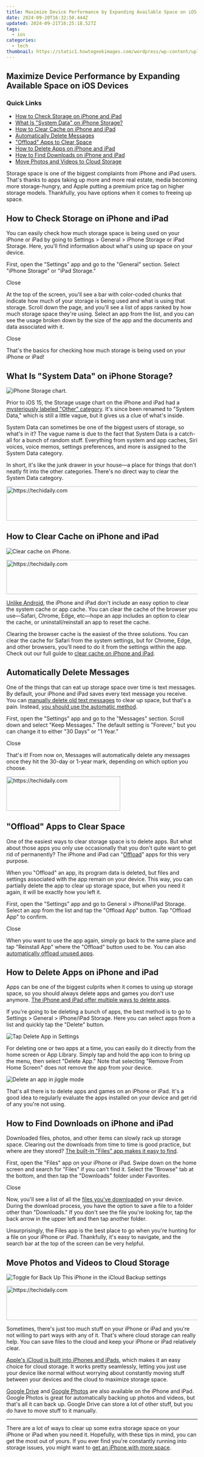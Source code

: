 ```yaml
---
title: Maximize Device Performance by Expanding Available Space on iOS Devices
date: 2024-09-20T16:32:50.444Z
updated: 2024-09-21T16:25:18.527Z
tags:
  - ios
categories:
  - tech
thumbnail: https://static1.howtogeekimages.com/wordpress/wp-content/uploads/2024/06/an-ipad-and-an-iphone-on-the-storage-screen-and-a-cleaning-brush-icon-in-the-center.jpg
---
```


## Maximize Device Performance by Expanding Available Space on iOS Devices

### Quick Links

* [How to Check Storage on iPhone and iPad](https://media-tips.techidaily.com/step-by-step-guide-converting-wmv-files-to-mp4-format-on-your-kindle-fire/)
* [What Is "System Data" on iPhone Storage?](https://change-location.techidaily.com/best-pokemons-for-pvp-matches-in-pokemon-go-for-vivo-x100-drfone-by-drfone-virtual-android/)
* [How to Clear Cache on iPhone and iPad](https://win11.techidaily.com/autonomous-windows-update-an-offline-methodology/)
* [Automatically Delete Messages](https://vp-tips.techidaily.com/updated-ideal-tactic-fusing-gopro-footage-into-a-unified-360-video-experience/)
* ["Offload" Apps to Clear Space](https://instagram-video-files.techidaily.com/updated-2024-approved-step-by-step-guide-to-slow-mo-techniques-on-instagram-reels/)
* [How to Delete Apps on iPhone and iPad](https://youtube-tips.techidaily.com/-on-purging-stored-videos-from-youtube-watchlater-for-2024/)
* [How to Find Downloads on iPhone and iPad](https://article-helps.techidaily.com/updated-in-2024-skyline-pixel-boost-pro-windowsmac-suite/)
* [Move Photos and Videos to Cloud Storage](https://article-tips.techidaily.com/new-in-2024-secret-techniques-in-ps-for-first-timers/)

 Storage space is one of the biggest complaints from iPhone and iPad users. That's thanks to apps taking up more and more real estate, media becoming more storage-hungry, and Apple putting a premium price tag on higher storage models. Thankfully, you have options when it comes to freeing up space.

##  How to Check Storage on iPhone and iPad

 You can easily check how much storage space is being used on your iPhone or iPad by going to Settings > General > iPhone Storage or iPad Storage. Here, you'll find information about what's using up space on your device.

 First, open the "Settings" app and go to the "General" section. Select "iPhone Storage" or "iPad Storage."

Close 

 At the top of the screen, you'll see a bar with color-coded chunks that indicate how much of your storage is being used and what is using that storage. Scroll down the page, and you'll see a list of apps ranked by how much storage space they're using. Select an app from the list, and you can see the usage broken down by the size of the app and the documents and data associated with it.

Close 

 That's the basics for checking how much storage is being used on your iPhone or iPad!

##  What Is "System Data" on iPhone Storage?

![iPhone Storage chart.](https://static1.howtogeekimages.com/wordpress/wp-content/uploads/2024/06/2024-06-06_13-44-01.png) 

 Prior to iOS 15, the Storage usage chart on the iPhone and iPad had a [mysteriously labeled "Other" category](https://youtube-help.techidaily.com/in-2024-mind-mavens-top-10-educational-youtube-hubs/). It's since been renamed to "System Data," which is still a little vague, but it gives us a clue of what's inside.

 System Data can sometimes be one of the biggest users of storage, so what's in it? The vague name is due to the fact that System Data is a catch-all for a bunch of random stuff. Everything from system and app caches, Siri voices, voice memos, settings preferences, and more is assigned to the System Data category.

 In short, it's like the junk drawer in your house—a place for things that don't neatly fit into the other categories. There's no direct way to clear the System Data category.

<!-- affiliate ads begin -->
<a href="https://unicoeye.pxf.io/c/5597632/2134249/18498" target="_top" id="2134249">
  <img src="//a.impactradius-go.com/display-ad/18498-2134249" border="0" alt="https://techidaily.com" width="728" height="90"/>
</a>
<img height="0" width="0" src="https://unicoeye.pxf.io/i/5597632/2134249/18498" style="position:absolute;visibility:hidden;" border="0" />
<!-- affiliate ads end -->

##  How to Clear Cache on iPhone and iPad

![Clear cache on iPhone.](https://static1.howtogeekimages.com/wordpress/wp-content/uploads/2024/06/img_0422-1.PNG) 

<!-- affiliate ads begin -->
<a href="https://appsumo.8odi.net/c/5597632/2049383/7443" target="_top" id="2049383">
  <img src="//a.impactradius-go.com/display-ad/7443-2049383" border="0" alt="https://techidaily.com" width="728" height="90"/>
</a>
<img height="0" width="0" src="https://appsumo.8odi.net/i/5597632/2049383/7443" style="position:absolute;visibility:hidden;" border="0" />
<!-- affiliate ads end -->

[Unlike Android](https://on-screen-recording.techidaily.com/updated-2024-approved-apeak-recorder-reviewed-speed-quality-and-ease-of-use-scored/), the iPhone and iPad don't include an easy option to clear the system cache or app cache. You can clear the cache of the browser you use—Safari, Chrome, Edge, etc—hope an app includes an option to clear the cache, or uninstall/reinstall an app to reset the cache.

 Clearing the browser cache is the easiest of the three solutions. You can clear the cache for Safari from the system settings, but for Chrome, Edge, and other browsers, you'll need to do it from the settings within the app. Check out our full guide to [clear cache on iPhone and iPad](https://youtube-blog.techidaily.com/n-2024-youtubes-virality-secrets-effective-hashtag-strategies/).

##  Automatically Delete Messages

 One of the things that can eat up storage space over time is text messages. By default, your iPhone and iPad saves every text message you receive. You can [manually delete old text messages](https://smart-video-editing.techidaily.com/new-in-2024-top-free-video-editors-for-cutting-and-trimming-mov-files/) to clear up space, but that's a pain. Instead, [you should use the automatic method](https://easy-unlock-android.techidaily.com/in-2024-how-to-unlock-a-network-locked-poco-x6-phone-by-drfone-android/).

 First, open the "Settings" app and go to the "Messages" section. Scroll down and select "Keep Messages." The default setting is "Forever," but you can change it to either "30 Days" or "1 Year."

Close 

 That's it! From now on, Messages will automatically delete any messages once they hit the 30-day or 1-year mark, depending on which option you choose.

<!-- affiliate ads begin -->
<a href="https://aligracehair.sjv.io/c/5597632/1948932/19272" target="_top" id="1948932">
  <img src="//a.impactradius-go.com/display-ad/19272-1948932" border="0" alt="https://techidaily.com" width="300" height="90"/>
</a>
<img height="0" width="0" src="https://aligracehair.sjv.io/i/5597632/1948932/19272" style="position:absolute;visibility:hidden;" border="0" />
<!-- affiliate ads end -->

##  "Offload" Apps to Clear Space

 One of the easiest ways to clear storage space is to delete apps. But what about those apps you only use occasionally that you don't quite want to get rid of permanently? The iPhone and iPad can "[Offload](https://blog-min.techidaily.com/5-ways-to-move-contacts-from-infinix-zero-30-5g-to-iphone-131415-drfone-by-drfone-transfer-from-android-transfer-from-android/)" apps for this very purpose.

 When you "Offload" an app, its program data is deleted, but files and settings associated with the app remain on your device. This way, you can partially delete the app to clear up storage space, but when you need it again, it will be exactly how you left it.

 First, open the "Settings" app and go to General > iPhone/iPad Storage. Select an app from the list and tap the "Offload App" button. Tap "Offload App" to confirm.

Close 

 When you want to use the app again, simply go back to the same place and tap "Reinstall App" where the "Offload" button used to be. You can also [automatically offload unused apps](https://article-files.techidaily.com/2024-approved-the-spectacular-journey-of-q500s-4k/).

##  How to Delete Apps on iPhone and iPad

 Apps can be one of the biggest culprits when it comes to using up storage space, so you should always delete apps and games you don't use anymore. [The iPhone and iPad offer multiple ways to delete apps](https://screen-activity-recording.techidaily.com/new-2024-approved-capturing-screens-a-laptops-webcam-journey/).

 If you're going to be deleting a bunch of apps, the best method is to go to Settings > General > iPhone/iPad Storage. Here you can select apps from a list and quickly tap the "Delete" button.

![Tap Delete App in Settings](https://static1.howtogeekimages.com/wordpress/wp-content/uploads/2021/09/SettingsDeleteApp-iPhoneDeleteApps.png?trim=1,1&amp;bg-color=000&amp;pad=1,1) 

 For deleting one or two apps at a time, you can easily do it directly from the home screen or App Library. Simply tap and hold the app icon to bring up the menu, then select "Delete App." Note that selecting "Remove From Home Screen" does not remove the app from your device.

![Delete an app in jiggle mode](https://static1.howtogeekimages.com/wordpress/wp-content/uploads/2021/09/JiggleDeleteApp-iPhoneDeleteApps.png?trim=1,1&amp;bg-color=000&amp;pad=1,1) 

 That's all there is to delete apps and games on an iPhone or iPad. It's a good idea to regularly evaluate the apps installed on your device and get rid of any you're not using.

##  How to Find Downloads on iPhone and iPad

 Downloaded files, photos, and other items can slowly rack up storage space. Clearing out the downloads from time to time is good practice, but where are they stored? [The built-in "Files" app makes it easy to find](https://ios-unlock.techidaily.com/forgot-apple-iphone-13-mini-backup-password-heres-what-to-do-by-drfone-ios/).

 First, open the "Files" app on your iPhone or iPad. Swipe down on the home screen and search for "Files" if you can't find it. Select the "Browse" tab at the bottom, and then tap the "Downloads" folder under Favorites.

Close 

 Now, you'll see a list of all the [files you've downloaded](https://tech-recovery.techidaily.com/solving-the-steam-cant-write-to-disc-a-step-by-step-guide/) on your device. During the download process, you have the option to save a file to a folder other than "Downloads." If you don't see the file you're looking for, tap the back arrow in the upper left and then tap another folder.

 Unsurprisingly, the Files app is the best place to go when you're hunting for a file on your iPhone or iPad. Thankfully, it's easy to navigate, and the search bar at the top of the screen can be very helpful.

##  Move Photos and Videos to Cloud Storage

![Toggle for Back Up This iPhone in the iCloud Backup settings](https://static1.howtogeekimages.com/wordpress/wp-content/uploads/2022/12/BackUpToggle-iPhoneBackUpiCloud.png?trim=1,1&amp;bg-color=000&amp;pad=1,1) 

<!-- affiliate ads begin -->
<a href="https://malaysia-healthcare-travel-council.pxf.io/c/5597632/1557743/17382" target="_top" id="1557743">
  <img src="//a.impactradius-go.com/display-ad/17382-1557743" border="0" alt="https://techidaily.com" width="728" height="90"/>
</a>
<img height="0" width="0" src="https://malaysia-healthcare-travel-council.pxf.io/i/5597632/1557743/17382" style="position:absolute;visibility:hidden;" border="0" />
<!-- affiliate ads end -->

 Sometimes, there's just too much stuff on your iPhone or iPad and you're not willing to part ways with any of it. That's where cloud storage can really help. You can save files to the cloud and keep your iPhone or iPad relatively clear.

[Apple's iCloud is built into iPhones and iPads](https://instagram-video-recordings.techidaily.com/new-2024-approved-unlocking-the-power-of-scheduled-instagram-posts/), which makes it an easy choice for cloud storage. It works pretty seamlessly, letting you just use your device like normal without worrying about constantly moving stuff between your devices and the cloud to maximize storage space.

[Google Drive](https://apps.apple.com/us/app/google-drive/id507874739) and [Google Photos](https://apps.apple.com/us/app/google-photos/id962194608) are also available on the iPhone and iPad. Google Photos is great for automatically backing up photos and videos, but that's all it can back up. Google Drive can store a lot of other stuff, but you do have to move stuff to it manually.

---

 There are a lot of ways to clear up some extra storage space on your iPhone or iPad when you need it. Hopefully, with these tips in mind, you can get the most out of yours. If you ever find you're constantly running into storage issues, you might want to [get an iPhone with more space](https://vimeo-videos.techidaily.com/in-2024-quick-vimeo-transformation-tips-easy-to-create-gifs/).

<ins class="adsbygoogle"
     style="display:block"
     data-ad-format="autorelaxed"
     data-ad-client="ca-pub-7571918770474297"
     data-ad-slot="1223367746"></ins>

<ins class="adsbygoogle"
     style="display:block"
     data-ad-client="ca-pub-7571918770474297"
     data-ad-slot="8358498916"
     data-ad-format="auto"
     data-full-width-responsive="true"></ins>



